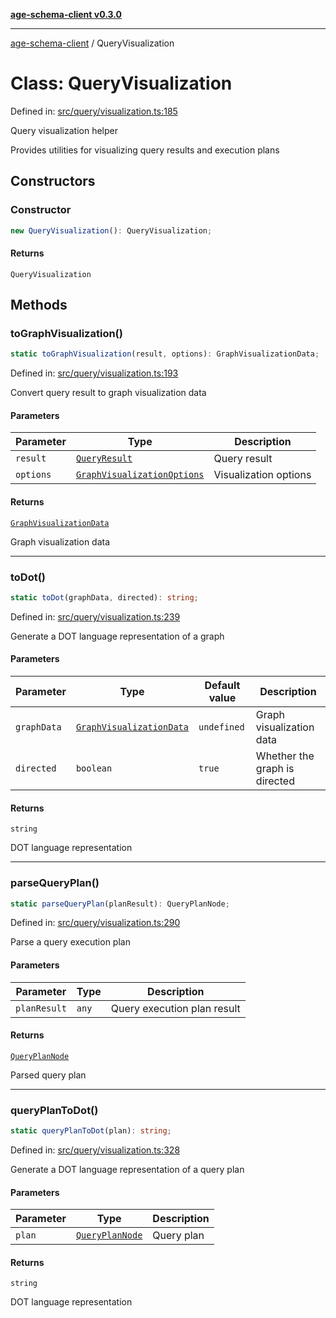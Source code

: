 [**age-schema-client v0.3.0**](../index.md)

***

[age-schema-client](../index.md) / QueryVisualization

# Class: QueryVisualization

Defined in: [src/query/visualization.ts:185](https://github.com/standardbeagle/ageSchemaClient/blob/main/src/query/visualization.ts#L185)

Query visualization helper

Provides utilities for visualizing query results and execution plans

## Constructors

### Constructor

```ts
new QueryVisualization(): QueryVisualization;
```

#### Returns

`QueryVisualization`

## Methods

### toGraphVisualization()

```ts
static toGraphVisualization(result, options): GraphVisualizationData;
```

Defined in: [src/query/visualization.ts:193](https://github.com/standardbeagle/ageSchemaClient/blob/main/src/query/visualization.ts#L193)

Convert query result to graph visualization data

#### Parameters

| Parameter | Type | Description |
| ------ | ------ | ------ |
| `result` | [`QueryResult`](../interfaces/QueryResult.md) | Query result |
| `options` | [`GraphVisualizationOptions`](../interfaces/GraphVisualizationOptions.md) | Visualization options |

#### Returns

[`GraphVisualizationData`](../interfaces/GraphVisualizationData.md)

Graph visualization data

***

### toDot()

```ts
static toDot(graphData, directed): string;
```

Defined in: [src/query/visualization.ts:239](https://github.com/standardbeagle/ageSchemaClient/blob/main/src/query/visualization.ts#L239)

Generate a DOT language representation of a graph

#### Parameters

| Parameter | Type | Default value | Description |
| ------ | ------ | ------ | ------ |
| `graphData` | [`GraphVisualizationData`](../interfaces/GraphVisualizationData.md) | `undefined` | Graph visualization data |
| `directed` | `boolean` | `true` | Whether the graph is directed |

#### Returns

`string`

DOT language representation

***

### parseQueryPlan()

```ts
static parseQueryPlan(planResult): QueryPlanNode;
```

Defined in: [src/query/visualization.ts:290](https://github.com/standardbeagle/ageSchemaClient/blob/main/src/query/visualization.ts#L290)

Parse a query execution plan

#### Parameters

| Parameter | Type | Description |
| ------ | ------ | ------ |
| `planResult` | `any` | Query execution plan result |

#### Returns

[`QueryPlanNode`](../interfaces/QueryPlanNode.md)

Parsed query plan

***

### queryPlanToDot()

```ts
static queryPlanToDot(plan): string;
```

Defined in: [src/query/visualization.ts:328](https://github.com/standardbeagle/ageSchemaClient/blob/main/src/query/visualization.ts#L328)

Generate a DOT language representation of a query plan

#### Parameters

| Parameter | Type | Description |
| ------ | ------ | ------ |
| `plan` | [`QueryPlanNode`](../interfaces/QueryPlanNode.md) | Query plan |

#### Returns

`string`

DOT language representation
